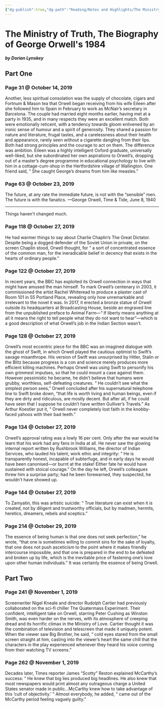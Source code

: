 ```yaml
---
{"dg-publish":true,"dg-path":"Reading/Notes and Highlights/The Ministry of Truth, The Biography of George Orwell's 1984.md","permalink":"/reading/notes-and-highlights/the-ministry-of-truth-the-biography-of-george-orwell-s-1984/","title":"Notes from The Ministry of Truth, The Biography of George Orwell's 1984","tags":["reading-note"]}
---
```



# The Ministry of Truth, The Biography of George Orwell's 1984
##### by Dorian Lynskey

## Part One 
### Page 31 @ October 14, 2019
Another, less spiritual consolation was the supply of chocolate, cigars and Fortnum & Mason tea that Orwell began receiving from his wife Eileen after she followed him to Spain in February to work as McNair’s secretary in Barcelona. The couple had married eight months earlier, having met at a party in 1935, and in many respects they were an excellent match. Both were emotionally reticent, with a tendency towards gloom enlivened by an ironic sense of humour and a spirit of generosity. They shared a passion for nature and literature, frugal tastes, and a carelessness about their health and appearance, rarely seen without a cigarette dangling from their lips. Both had strong principles and the courage to act on them. The difference was ambition. Eileen was a highly intelligent Oxford graduate, universally well-liked, but she subordinated her own aspirations to Orwell’s, dropping out of a master’s degree programme in educational psychology to live with him in a cottage-cum-shop in the Hertfordshire village of Wallington. One friend said, “ She caught George’s dreams from him like measles.”

### Page 63 @ October 23, 2019
The future, at any rate the immediate future, is not with the “sensible” men. The future is with the fanatics. —George Orwell, Time & Tide, June 8, 1940

---
Things haven't changed much.

### Page 118 @ October 27, 2019
He had warmer things to say about Charlie Chaplin’s The Great Dictator. Despite being a dogged defender of the Soviet Union in private, on the screen Chaplin stood, Orwell thought, for “ a sort of concentrated essence of the common man, for the ineradicable belief in decency that exists in the hearts of ordinary people.”

### Page 122 @ October 27, 2019
In recent years, the BBC has exploited its Orwell connection in ways that might have amused the man himself. To mark Orwell’s centenary in 2003, it commissioned the artist Rachel Whiteread to produce a plaster cast of Room 101 in 55 Portland Place, revealing only how unremarkable and irrelevant to the novel it was. In 2017, it erected a bronze statue of Orwell outside its headquarters at Broadcasting House, beside an engraved line from the unpublished preface to Animal Farm—“ If liberty means anything at all it means the right to tell people what they do not want to hear”—which is a good description of what Orwell’s job in the Indian Section wasn’t.

### Page 128 @ October 27, 2019
Orwell’s most eccentric piece for the BBC was an imagined dialogue with the ghost of Swift, in which Orwell played the cautious optimist to Swift’s savage misanthrope. His version of Swift was unsurprised by Hitler, Stalin or the Blitz because progress is a con and science merely produces more efficient killing machines. Perhaps Orwell was using Swift to personify his own grimmest impulses, so that he could mount a case against them. However pessimistic he became, he didn’t believe that humans were grubby, worthless, self-defeating creatures. “ He couldn’t see what the simplest person sees,” Orwell concluded after his supernatural telephone line to Swift broke down, “that life is worth living and human beings, even if they are dirty and ridiculous, are mostly decent. But after all, if he could have seen that I suppose he couldn’t have written Gulliver’s Travels.” As Arthur Koestler put it, “ Orwell never completely lost faith in the knobby-faced yahoos with their bad teeth.”

### Page 134 @ October 27, 2019
Orwell’s approval rating was a lowly 16 per cent. Only after the war would he learn that his work had any fans in India at all. He never saw the glowing internal report written by Rushbrook Williams, the director of Indian Services, who lauded his talent, work ethic and integrity: “ He is transparently honest, incapable of subterfuge, and in early days he would have been canonised—or burnt at the stake! Either fate he would have sustained with stoical courage.” On the day he left, Orwell’s colleagues threw him a surprise party; had he been forewarned, they suspected, he wouldn’t have showed up.

### Page 144 @ October 27, 2019
To Zamyatin, this was artistic suicide: “ True literature can exist when it is created, not by diligent and trustworthy officials, but by madmen, hermits, heretics, dreamers, rebels and sceptics.”

### Page 214 @ October 29, 2019
The essence of being human is that one does not seek perfection,” he wrote, “that one is sometimes willing to commit sins for the sake of loyalty, that one does not push asceticism to the point where it makes friendly intercourse impossible, and that one is prepared in the end to be defeated and broken up by life, which is the inevitable price of fastening one’s love upon other human individuals.” It was certainly the essence of being Orwell.

## Part Two 
### Page 241 @ November 1, 2019
Screenwriter Nigel Kneale and director Rudolph Cartier had previously collaborated on the sci-fi chiller The Quatermass Experiment. Their confident, intelligent take on Orwell, starring Peter Cushing as Winston Smith, was even harder on the nerves, with its atmosphere of creeping dread and its horrific climax in the Ministry of Love. Cartier thought it was the combination of television and telescreen that made it uniquely potent. When the viewer saw Big Brother, he said, “ cold eyes stared from the small screen straight at him, casting into the viewer’s heart the same chill that the characters in the play experienced whenever they heard his voice coming from their watching TV screens.”

### Page 262 @ November 1, 2019
Decades later, Times reporter James “Scotty” Reston explained McCarthy’s success: “ He knew that big lies produced big headlines. He also knew that most newspapers would print almost any outrageous charge a United States senator made in public…McCarthy knew how to take advantage of this ‘cult of objectivity.’ ” Almost everybody, he added, “ came out of the McCarthy period feeling vaguely guilty.”
